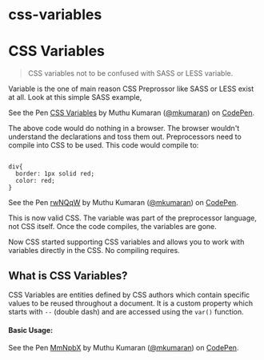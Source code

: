 # css-variables
<h1>CSS Variables</h1>

<blockquote>CSS variables not to be confused with SASS or LESS variable.</blockquote>

<p>Variable is the one of main reason CSS Preprossor like SASS or LESS exist at all. Look at this simple SASS example,</p>
<p data-height="274" data-theme-id="0" data-slug-hash="QgWJzW" data-default-tab="css,result" data-user="mkumaran" data-embed-version="2" data-pen-title="CSS Variables" class="codepen">See the Pen <a href="https://codepen.io/mkumaran/pen/QgWJzW/">CSS Variables</a> by Muthu Kumaran (<a href="https://codepen.io/mkumaran">@mkumaran</a>) on <a href="https://codepen.io">CodePen</a>.</p>
<script async src="https://production-assets.codepen.io/assets/embed/ei.js"></script>
<p>The above code would do nothing in a browser. The browser wouldn't understand the declarations and toss them out. Preprocessors need to compile into CSS to be used. This code would compile to:</p>

<pre><code class="language-css">
div{
  border: 1px solid red;
  color: red;
}
</code></pre>

<p data-height="269" data-theme-id="0" data-slug-hash="rwNQqW" data-default-tab="css,result" data-user="mkumaran" data-embed-version="2" data-pen-title="rwNQqW" class="codepen">See the Pen <a href="https://codepen.io/mkumaran/pen/rwNQqW/">rwNQqW</a> by Muthu Kumaran (<a href="https://codepen.io/mkumaran">@mkumaran</a>) on <a href="https://codepen.io">CodePen</a>.</p>
<script async src="https://production-assets.codepen.io/assets/embed/ei.js"></script>

<p>This is now valid CSS. The variable was part of the preprocessor language, not CSS itself. Once the code compiles, the variables are gone.</p>
<p>Now CSS started supporting CSS variables and allows you to work with variables directly in the CSS. No compiling requires.</p>

<h2>What is CSS Variables?</h2>
<p>CSS Variables are entities defined by CSS authors which contain specific values to be reused throughout a document. It is a custom property which starts with <code>--</code> (double dash) and are accessed using the <code>var()</code> function.</p>

<h4>Basic Usage:</h4>
<p data-height="269" data-theme-id="0" data-slug-hash="MmNpbX" data-default-tab="css,result" data-user="mkumaran" data-embed-version="2" data-pen-title="MmNpbX" class="codepen">See the Pen <a href="https://codepen.io/mkumaran/pen/MmNpbX/">MmNpbX</a> by Muthu Kumaran (<a href="https://codepen.io/mkumaran">@mkumaran</a>) on <a href="https://codepen.io">CodePen</a>.</p>
<script async src="https://production-assets.codepen.io/assets/embed/ei.js"></script>
